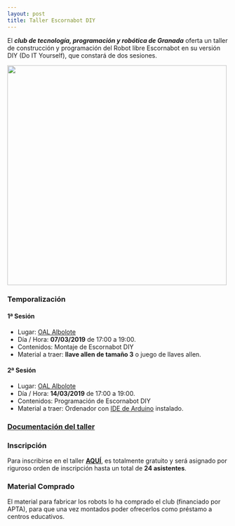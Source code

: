 ```yaml
---
layout: post
title: Taller Escornabot DIY
---
```


El ***club de tecnología, programación y robótica de Granada*** oferta un taller de construcción y programación del Robot libre Escornabot en su versión DIY (Do IT Yourself), que constará de dos sesiones.

<img src="http://clubroboticagranada.github.io/images/escornabot_diy.jpg" width="500" />

### Temporalización ###
#### 1ª Sesión ####
* Lugar: [OAL Albolote](https://goo.gl/maps/apqiUdvcC9s)
* Día / Hora: **07/03/2019** de 17:00 a 19:00.
* Contenidos: Montaje de Escornabot DIY
* Material a traer: **llave allen de tamaño 3** o juego de llaves allen.

#### 2ª Sesión ####
* Lugar: [OAL Albolote](https://goo.gl/maps/apqiUdvcC9s)
* Día / Hora: **14/03/2019** de 17:00 a 19:00.
* Contenidos: Programación de Escornabot DIY
* Material a traer: Ordenador con [IDE de Arduino](https://www.arduino.cc/en/Main/Software) instalado.

### [Documentación del taller](https://github.com/pedroruizf/taller_escornabot) ###

### Inscripción ###
Para inscribirse en el taller [**AQUÍ**](https://goo.gl/forms/jmg4zCQe8FMLqkEp1), es totalmente gratuito y será asignado por riguroso orden de inscripción hasta un total de **24 asistentes**.

### Material Comprado ###
El material para fabricar los robots lo ha comprado el club (financiado por APTA), para que una vez montados poder ofrecerlos como préstamo a centros educativos.
